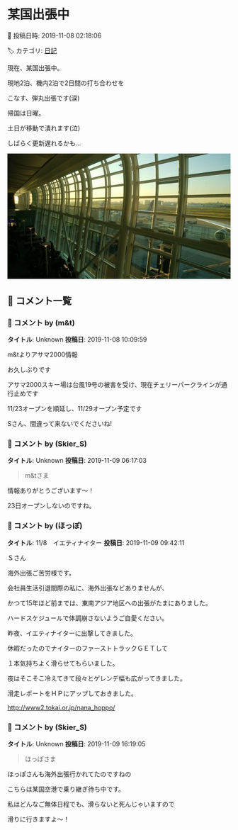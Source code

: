 # 某国出張中

📅 投稿日時: 2019-11-08 02:18:06

🏷️ カテゴリ: [日記](cc4b5682fb7b8b144980957a978653fb0.md)

現在、某国出張中。


現地2泊、機内2泊で2日間の打ち合わせを


こなす、弾丸出張です(涙)





帰国は日曜。


土日が移動で潰れます(泣)


しばらく更新遅れるかも…







![65c3b1095426f6fa9e5bf643687d9609.jpg](images/65c3b1095426f6fa9e5bf643687d9609.jpg)

## 💬 コメント一覧

### 💬 コメント by (m&t)
**タイトル**: Unknown
**投稿日**: 2019-11-08 10:09:59

m&tよりアサマ2000情報

お久しぶりです

アサマ2000スキー場は台風19号の被害を受け、現在チェリーパークラインが通行止めです

11/23オープンを順延し、11/29オープン予定です

Sさん、間違って来ないでくださいね!

### 💬 コメント by (Skier_S)
**タイトル**: Unknown
**投稿日**: 2019-11-09 06:17:03

>m&tさま



情報ありがとうございます～！

23日オープンしないのですね。

### 💬 コメント by (ほっぽ)
**タイトル**: 11/8　イエティナイター
**投稿日**: 2019-11-09 09:42:11

Ｓさん



海外出張ご苦労様です。

会社員生活引退間際の私に、海外出張などありませんが、

かつて15年ほど前までは、東南アジア地区への出張がたまにありました。

ハードスケジュールで体調崩さないようご自愛ください。



昨夜、イエティナイターに出撃してきました。

休暇だったのでナイターのファーストトラックＧＥＴして

１本気持ちよく滑らせてもらいました。

夜はそこそこ冷えてきて段々とゲレンデ幅も広がってきました。



滑走レポートをＨＰにアップしておきました。



http://www2.tokai.or.jp/nana_hoppo/

### 💬 コメント by (Skier_S)
**タイトル**: Unknown
**投稿日**: 2019-11-09 16:19:05

>ほっぽさま



ほっぽさんも海外出張行かれてたのですねの

こちらは某国空港で乗り継ぎ待ち中です。



私はどんなご無体日程でも、滑らないと死んじゃいますので

滑りに行きますよ～！

